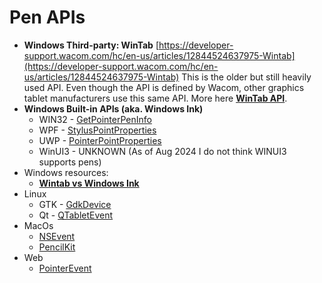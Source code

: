 # Pen APIs

* **Windows Third-party: WinTab** [https://developer-support.wacom.com/hc/en-us/articles/12844524637975-Wintab](https://developer-support.wacom.com/hc/en-us/articles/12844524637975-Wintab) This is the older but still heavily used API. Even though the API is defined by Wacom, other graphics tablet manufacturers use this same API. More here [**WinTab API**](wintab-api.md).
* **Windows Built-in APIs (aka. Windows Ink)**
  * WIN32 - [GetPointerPenInfo](https://learn.microsoft.com/en-us/windows/win32/api/winuser/nf-winuser-getpointerpeninfo) &#x20;
  * WPF - [StylusPointProperties](https://docs.microsoft.com/en-us/dotnet/api/system.windows.input.styluspointproperties) &#x20;
  * UWP - [PointerPointProperties](https://docs.microsoft.com/en-us/uwp/api/windows.ui.input.pointerpointproperties)&#x20;
  * WinUI3  - UNKNOWN (As of Aug 2024 I do not think WINUI3 supports pens)
* Windows resources:
  * [**Wintab vs Windows Ink**](wintab-versus-windows-ink.md) &#x20;
* Linux&#x20;
  * GTK - [GdkDevice](https://developer.gnome.org/gdk3/stable/GdkDevice.html#gdk-device-get-axis-value)
  * Qt - [QTabletEvent](https://doc.qt.io/qt-5/qtabletevent.html)
* MacOs&#x20;
  * [NSEvent](https://developer.apple.com/documentation/appkit/nsevent/1534543-pressure?language=objc)&#x20;
  * [PencilKit](https://developer.apple.com/documentation/pencilkit/pkstrokepoint)
* Web
  * [PointerEvent](https://developer.mozilla.org/en-US/docs/Web/API/PointerEvent)&#x20;
